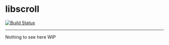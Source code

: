 # libscroll

[![Build Status](https://drone.io/bitbucket.org/michaelb/libscroll/status.png)](https://drone.io/bitbucket.org/michaelb/libscroll/latest)

-------------------------

Nothing to see here WIP


